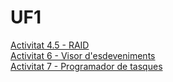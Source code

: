 # UF1
<a href="projectem4raid.netlify.app" target="_blank">Activitat 4.5 - RAID</a><br>
<a href="https://potent-river-269.notion.site/Activitat-6-Visor-d-esdeveniments-0b38e15697da45f0bdea186f2211792d?pvs=4" target="_blank">Activitat 6 - Visor d'esdeveniments</a><br>
[Activitat 7 - Programador de tasques](act7uf1.md)
